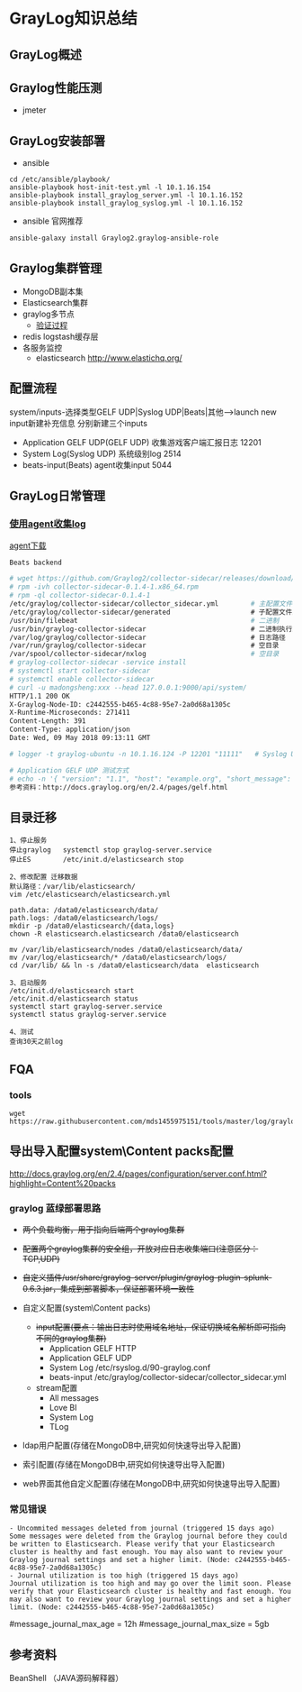 # GrayLog知识总结
## GrayLog概述
## Graylog性能压测
- jmeter

## GrayLog安装部署
- ansible
```
cd /etc/ansible/playbook/
ansible-playbook host-init-test.yml -l 10.1.16.154
ansible-playbook install_graylog_server.yml -l 10.1.16.152
ansible-playbook install_graylog_syslog.yml -l 10.1.16.152
```
- ansible 官网推荐
```
ansible-galaxy install Graylog2.graylog-ansible-role
```

## Graylog集群管理
- MongoDB副本集
- Elasticsearch集群
- graylog多节点
  - [验证过程](https://github.com/mds1455975151/tools/blob/master/log/graylog/docs/add_new_node_to_graylog_cluster.md)
- redis logstash缓存层
- 各服务监控
  - elasticsearch http://www.elastichq.org/

## 配置流程
system/inputs-选择类型GELF UDP|Syslog UDP|Beats|其他-->launch new input新建补充信息
分别新建三个inputs
- Application GELF UDP(GELF UDP) 收集游戏客户端汇报日志  12201
- System Log(Syslog UDP) 系统级别log  2514
- beats-input(Beats) agent收集input 5044

## GrayLog日常管理
### [使用agent收集log](http://docs.graylog.org/en/latest/pages/collector_sidecar.html#backends)
[agent下载](https://github.com/Graylog2/collector-sidecar/releases)

``` bash
Beats backend

# wget https://github.com/Graylog2/collector-sidecar/releases/download/0.1.4/collector-sidecar-0.1.4-1.x86_64.rpm
# rpm -ivh collector-sidecar-0.1.4-1.x86_64.rpm
# rpm -ql collector-sidecar-0.1.4-1
/etc/graylog/collector-sidecar/collector_sidecar.yml        # 主配置文件
/etc/graylog/collector-sidecar/generated                    # 子配置文件路径/etc/graylog/collector-sidecar/generated/filebeat.yml
/usr/bin/filebeat                                           # 二进制
/usr/bin/graylog-collector-sidecar                          # 二进制执行文件
/var/log/graylog/collector-sidecar                          # 日志路径
/var/run/graylog/collector-sidecar                          # 空目录
/var/spool/collector-sidecar/nxlog                          # 空目录      
# graylog-collector-sidecar -service install               
# systemctl start collector-sidecar
# systemctl enable collector-sidecar  
# curl -u madongsheng:xxx --head 127.0.0.1:9000/api/system/
HTTP/1.1 200 OK
X-Graylog-Node-ID: c2442555-b465-4c88-95e7-2a0d68a1305c
X-Runtime-Microseconds: 271411
Content-Length: 391
Content-Type: application/json
Date: Wed, 09 May 2018 09:13:11 GMT

# logger -t graylog-ubuntu -n 10.1.16.124 -P 12201 "11111"   # Syslog UDP 测试方式

# Application GELF UDP 测试方式
# echo -n '{ "version": "1.1", "host": "example.org", "short_message": "A short message", "level": 5, "_some_info": "foo" }' | nc -w 5 -u 10.1.16.124 12201
参考资料：http://docs.graylog.org/en/2.4/pages/gelf.html

```
## 目录迁移
```
1、停止服务
停止graylog 	systemctl stop graylog-server.service
停止ES  		/etc/init.d/elasticsearch stop

2、修改配置 迁移数据
默认路径：/var/lib/elasticsearch/
vim /etc/elasticsearch/elasticsearch.yml

path.data: /data0/elasticsearch/data/
path.logs: /data0/elasticsearch/logs/
mkdir -p /data0/elasticsearch/{data,logs}
chown -R elasticsearch.elasticsearch /data0/elasticsearch

mv /var/lib/elasticsearch/nodes /data0/elasticsearch/data/
mv /var/log/elasticsearch/* /data0/elasticsearch/logs/
cd /var/lib/ && ln -s /data0/elasticsearch/data  elasticsearch

3、启动服务
/etc/init.d/elasticsearch start
/etc/init.d/elasticsearch status
systemctl start graylog-server.service
systemctl status graylog-server.service

4、测试
查询30天之前log
```

## FQA
### tools
```
wget https://raw.githubusercontent.com/mds1455975151/tools/master/log/graylog/graylog_tools.sh
```
## 导出导入配置system\Content packs配置
http://docs.graylog.org/en/2.4/pages/configuration/server.conf.html?highlight=Content%20packs

### graylog 蓝绿部署思路
-  ~~两个负载均衡，用于指向后端两个graylog集群~~
- ~~配置两个graylog集群的安全组，开放对应日志收集端口(注意区分：TCP,UDP)~~
- ~~自定义插件/usr/share/graylog-server/plugin/graylog-plugin-splunk-0.6.3.jar，集成到部署脚本，保证部署环境一致性~~
- 自定义配置(system\Content packs)

	- ~~input配置(要点：输出日志时使用域名地址，保证切换域名解析即可指向不同的graylog集群)~~
		- Application GELF HTTP
		- Application GELF UDP
		- System Log  /etc/rsyslog.d/90-graylog.conf
		- beats-input /etc/graylog/collector-sidecar/collector_sidecar.yml
	- stream配置
		- All messages
		- Love BI 
		- System Log
		- TLog
- ldap用户配置(存储在MongoDB中,研究如何快速导出导入配置)
- 索引配置(存储在MongoDB中,研究如何快速导出导入配置)
- web界面其他自定义配置(存储在MongoDB中,研究如何快速导出导入配置)

### 常见错误
```
- Uncommited messages deleted from journal (triggered 15 days ago)
Some messages were deleted from the Graylog journal before they could be written to Elasticsearch. Please verify that your Elasticsearch cluster is healthy and fast enough. You may also want to review your Graylog journal settings and set a higher limit. (Node: c2442555-b465-4c88-95e7-2a0d68a1305c)
- Journal utilization is too high (triggered 15 days ago)
Journal utilization is too high and may go over the limit soon. Please verify that your Elasticsearch cluster is healthy and fast enough. You may also want to review your Graylog journal settings and set a higher limit. (Node: c2442555-b465-4c88-95e7-2a0d68a1305c)
```

#message_journal_max_age = 12h
#message_journal_max_size = 5gb
## 参考资料
BeanShell （JAVA源码解释器）
